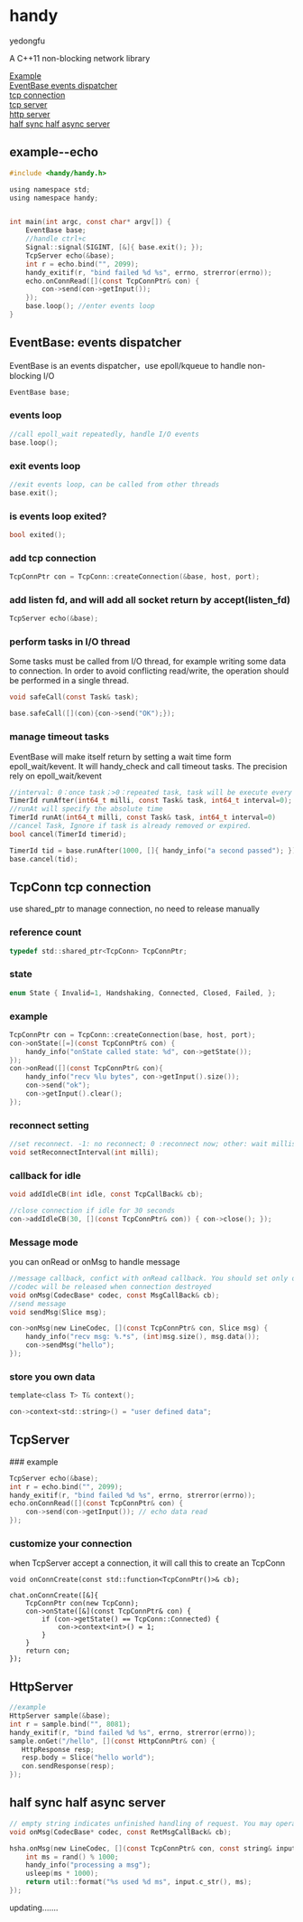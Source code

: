 # handy
yedongfu

A C++11 non-blocking network library

[Example](#sample)  
[EventBase events dispatcher](#event-base)  
[tcp connection](#tcp-conn)  
[tcp server](#tcp-server)  
[http server](#http-server)  
[half sync half async server](#hsha)  
<h2 id="sample">example--echo</h2>

```c
#include <handy/handy.h>

using namespace std;
using namespace handy;


int main(int argc, const char* argv[]) {
    EventBase base;
    //handle ctrl+c
    Signal::signal(SIGINT, [&]{ base.exit(); }); 
    TcpServer echo(&base);
    int r = echo.bind("", 2099);
    handy_exitif(r, "bind failed %d %s", errno, strerror(errno));
    echo.onConnRead([](const TcpConnPtr& con) {
        con->send(con->getInput());
    });
    base.loop(); //enter events loop
}
```
<h2 id="event-base">EventBase: events dispatcher</h2>
EventBase is an events dispatcher，use epoll/kqueue to handle non-blocking I/O

```c
EventBase base;
```

### events loop

```c
//call epoll_wait repeatedly, handle I/O events
base.loop();
```

### exit events loop

```c
//exit events loop, can be called from other threads
base.exit();
```

### is events loop exited?

```c
bool exited();
```

### add tcp connection

```c
TcpConnPtr con = TcpConn::createConnection(&base, host, port);
```

### add listen fd, and will add all socket return by accept(listen_fd)

```c
TcpServer echo(&base);
```

### perform tasks in I/O thread
Some tasks must be called from I/O thread, for example writing some data to connection.
In order to avoid conflicting read/write, the operation should be performed in a single thread.

```c
void safeCall(const Task& task);

base.safeCall([](con){con->send("OK");});
```

### manage timeout tasks
EventBase will make itself return by setting a wait time form epoll_wait/kevent.
It will handy_check and call timeout tasks. The precision rely on epoll_wait/kevent

```c
//interval: 0：once task；>0：repeated task, task will be execute every interval milliseconds
TimerId runAfter(int64_t milli, const Task& task, int64_t interval=0);
//runAt will specify the absolute time
TimerId runAt(int64_t milli, const Task& task, int64_t interval=0)
//cancel Task, Ignore if task is already removed or expired.
bool cancel(TimerId timerid);

TimerId tid = base.runAfter(1000, []{ handy_info("a second passed"); });
base.cancel(tid);
```

<h2 id="tcp-conn">TcpConn tcp connection</h2>
use shared_ptr to manage connection, no need to release manually

### reference count

```c
typedef std::shared_ptr<TcpConn> TcpConnPtr;
```

### state

```c
enum State { Invalid=1, Handshaking, Connected, Closed, Failed, };
```

### example

```c
TcpConnPtr con = TcpConn::createConnection(base, host, port);
con->onState([=](const TcpConnPtr& con) {
    handy_info("onState called state: %d", con->getState());
});
con->onRead([](const TcpConnPtr& con){
    handy_info("recv %lu bytes", con->getInput().size());
    con->send("ok");
    con->getInput().clear();
});

```

### reconnect setting

```c
//set reconnect. -1: no reconnect; 0 :reconnect now; other: wait millisecond; default -1
void setReconnectInterval(int milli);
```

### callback for idle

```c
void addIdleCB(int idle, const TcpCallBack& cb);

//close connection if idle for 30 seconds
con->addIdleCB(30, [](const TcpConnPtr& con)) { con->close(); });
```

### Message mode
you can onRead or onMsg to handle message

```c
//message callback, confict with onRead callback. You should set only one of these
//codec will be released when connection destroyed
void onMsg(CodecBase* codec, const MsgCallBack& cb);
//send message
void sendMsg(Slice msg);

con->onMsg(new LineCodec, [](const TcpConnPtr& con, Slice msg) {
    handy_info("recv msg: %.*s", (int)msg.size(), msg.data());
    con->sendMsg("hello");
});

```

### store you own data

```c
template<class T> T& context();

con->context<std::string>() = "user defined data";
```

<h2 id="tcp-server">TcpServer</h2>
### example

```c
TcpServer echo(&base);
int r = echo.bind("", 2099);
handy_exitif(r, "bind failed %d %s", errno, strerror(errno));
echo.onConnRead([](const TcpConnPtr& con) {
    con->send(con->getInput()); // echo data read
});
```

### customize your connection
when TcpServer accept a connection, it will call this to create an TcpConn

```
void onConnCreate(const std::function<TcpConnPtr()>& cb);

chat.onConnCreate([&]{
    TcpConnPtr con(new TcpConn);
    con->onState([&](const TcpConnPtr& con) {
        if (con->getState() == TcpConn::Connected) {
            con->context<int>() = 1;
        }
    }
    return con;
});
```

<h2 id="http-server">HttpServer</h2>

```c
//example
HttpServer sample(&base);
int r = sample.bind("", 8081);
handy_exitif(r, "bind failed %d %s", errno, strerror(errno));
sample.onGet("/hello", [](const HttpConnPtr& con) {
   HttpResponse resp;
   resp.body = Slice("hello world");
   con.sendResponse(resp);
});

```
<h2 id="hsha">half sync half async server</h2>

```c
// empty string indicates unfinished handling of request. You may operate on con as you like.
void onMsg(CodecBase* codec, const RetMsgCallBack& cb);

hsha.onMsg(new LineCodec, [](const TcpConnPtr& con, const string& input){
    int ms = rand() % 1000;
    handy_info("processing a msg");
    usleep(ms * 1000);
    return util::format("%s used %d ms", input.c_str(), ms);
});

```
updating.......
